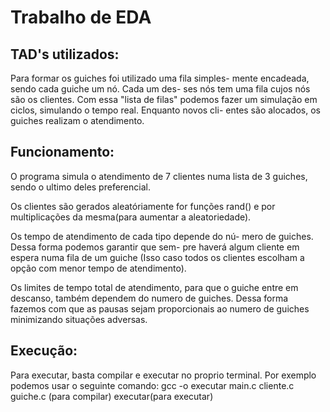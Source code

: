 <h1>Trabalho de EDA</h1>
<h2>TAD's utilizados:</h2>

<p>
  Para formar os guiches foi utilizado uma fila simples-
mente encadeada, sendo cada guiche um nó. Cada um des-
ses nós tem uma fila cujos nós são os clientes.
Com essa "lista de filas" podemos fazer um simulação
em ciclos, simulando o tempo real. Enquanto novos cli-
entes são alocados, os guiches realizam o atendimento.
</p>

<h2>Funcionamento:</h2>
<p>
O programa simula o atendimento de 7 clientes numa
lista de 3 guiches, sendo o ultimo deles preferencial.
</p>
<p>
Os clientes são gerados aleatóriamente for funções
rand() e por multiplicações da mesma(para aumentar
a aleatoriedade).
</p>
<p>
Os tempo de atendimento de cada tipo depende do nú-
mero de guiches. Dessa forma podemos garantir que sem-
pre haverá algum cliente em espera numa fila de um
guiche (Isso caso todos os clientes escolham a opção
com menor tempo de atendimento).
</p>
<p>
Os limites de tempo total de atendimento, para que
o guiche entre em descanso, também dependem do numero
de guiches. Dessa forma fazemos com que as pausas sejam
proporcionais ao numero de guiches minimizando situações
adversas.
</p>

<h2>Execução:</h2>
<p>
Para executar, basta compilar e executar no proprio terminal.
Por exemplo podemos usar o seguinte comando:
gcc -o executar main.c cliente.c guiche.c (para compilar)
executar(para executar)
</p>
